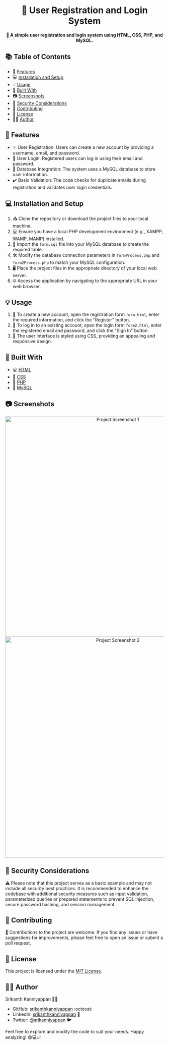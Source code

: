 <h1 align="center">🚀 User Registration and Login System</h1>
<p align="center">
  <strong>🔐 A simple user registration and login system using HTML, CSS, PHP, and MySQL.</strong>
</p>


## 📚 Table of Contents

- 🌟 [Features](#-features)
- 💻 [Installation and Setup](#-installation-and-setup)
- 💡 [Usage](#-usage)
- 🔧 [Built With](#-built-with)
- 📷 [Screenshots](#-screenshots)
- 🔐 [Security Considerations](#-security-considerations)
- 🙌 [Contributing](#-contributing)
- 📜 [License](#-license)
- 👨‍💻 [Author](#-author)

## 🌟 Features
- ✨ User Registration: Users can create a new account by providing a username, email, and password.
- 🔑 User Login: Registered users can log in using their email and password.
- 💾 Database Integration: The system uses a MySQL database to store user information.
- ✔️ Basic Validation: The code checks for duplicate emails during registration and validates user login credentials.

## 💻 Installation and Setup

1. 📥 Clone the repository or download the project files to your local machine.
2. 💻 Ensure you have a local PHP development environment (e.g., XAMPP, WAMP, MAMP) installed.
3. 📂 Import the `form.sql` file into your MySQL database to create the required table.
4. 🛠️ Modify the database connection parameters in `formProcess.php` and `form2Process.php` to match your MySQL configuration.
5. 🖥️ Place the project files in the appropriate directory of your local web server.
6. 🌐 Access the application by navigating to the appropriate URL in your web browser.

## 💡 Usage

1. 📝 To create a new account, open the registration form `form.html`, enter the required information, and click the "Register" button.
2. 🔐 To log in to an existing account, open the login form `form2.html`, enter the registered email and password, and click the "Sign In" button.
3. 🎨 The user interface is styled using CSS, providing an appealing and responsive design.


## 🔧 Built With

- 💻 [HTML](https://developer.mozilla.org/en-US/docs/Web/HTML)
- 🎨 [CSS](https://developer.mozilla.org/en-US/docs/Web/CSS)
- 🐘 [PHP](https://www.php.net/)
- 🐬 [MySQL](https://www.mysql.com/)


## 📷 Screenshots 
<div align="center">
  <img src="https://github.com/srikanthkanniyappan/PHP-Login-System-MySQL/assets/135094991/3e732977-525b-4ec9-9874-5156260d3127" alt="Project Screenshot 1" width="700">
  <img src="https://github.com/srikanthkanniyappan/PHP-Login-System-MySQL/assets/135094991/82c826d3-9aec-41e0-9038-78d07a5819ea" alt="Project Screenshot 2" width="700">
</div>

## 🔐 Security Considerations

⚠️ Please note that this project serves as a basic example and may not include all security best practices. It is recommended to enhance the codebase with additional security measures such as input validation, parameterized queries or prepared statements to prevent SQL injection, secure password hashing, and session management.

## 🙌 Contributing

🤝 Contributions to the project are welcome. If you find any issues or have suggestions for improvements, please feel free to open an issue or submit a pull request.

## 📜 License

This project is licensed under the [MIT License](LICENSE).

## 👨‍💻 Author

Srikanth Kanniyappan 👨‍💻 

- GitHub: [srikanthkanniyappan](https://github.com/srikanthkanniyappan) :octocat:
- LinkedIn: [srikanthkanniyappan](https://www.linkedin.com/in/srikanthkanniyappan) 👔
- Twitter: [@srikanniyappan](https://twitter.com/SriKanniyappan) 🐦

Feel free to explore and modify the code to suit your needs. Happy analyzing! 😄💻📈
